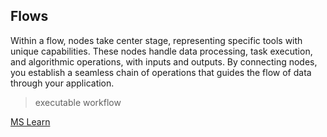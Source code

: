 ## Flows
Within a flow, nodes take center stage, representing specific tools with unique capabilities. These nodes handle data processing, task execution, and algorithmic operations, with inputs and outputs. By connecting nodes, you establish a seamless chain of operations that guides the flow of data through your application.
> executable workflow

[MS Learn](https://learn.microsoft.com/en-us/training/modules/get-started-prompt-flow-ai-studio/3-understand-flows)
